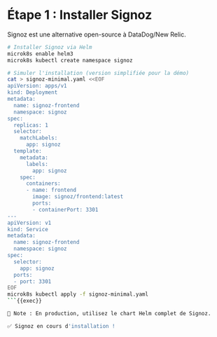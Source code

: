 # Étape 1 : Installer Signoz

Signoz est une alternative open-source à DataDog/New Relic.

```bash
# Installer Signoz via Helm
microk8s enable helm3
microk8s kubectl create namespace signoz

# Simuler l'installation (version simplifiée pour la démo)
cat > signoz-minimal.yaml <<EOF
apiVersion: apps/v1
kind: Deployment
metadata:
  name: signoz-frontend
  namespace: signoz
spec:
  replicas: 1
  selector:
    matchLabels:
      app: signoz
  template:
    metadata:
      labels:
        app: signoz
    spec:
      containers:
      - name: frontend
        image: signoz/frontend:latest
        ports:
        - containerPort: 3301
---
apiVersion: v1
kind: Service
metadata:
  name: signoz-frontend
  namespace: signoz
spec:
  selector:
    app: signoz
  ports:
  - port: 3301
EOF
microk8s kubectl apply -f signoz-minimal.yaml
```{{exec}}

📝 Note : En production, utilisez le chart Helm complet de Signoz.

✅ Signoz en cours d'installation !
